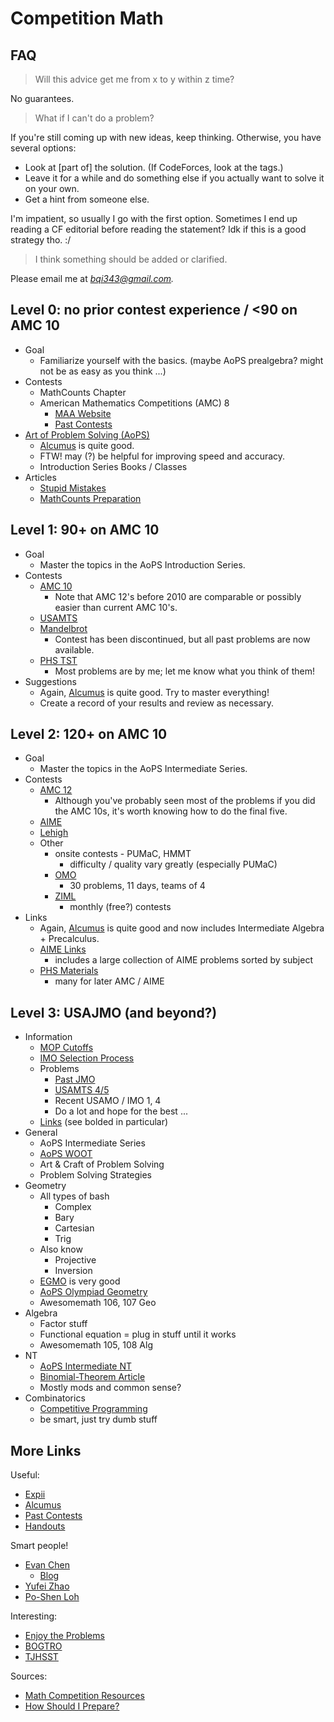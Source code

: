 # Competition Math

## FAQ

> Will this advice get me from x to y within z time?

No guarantees.

> What if I can't do a problem?

If you're still coming up with new ideas, keep thinking. Otherwise, you have several options:
 * Look at [part of] the solution. (If CodeForces, look at the tags.)
 * Leave it for a while and do something else if you actually want to solve it on your own.
 * Get a hint from someone else.

I'm impatient, so usually I go with the first option. Sometimes I end up reading a CF editorial before reading the statement? Idk if this is a good strategy tho. :/

> I think something should be added or clarified.

Please email me at *bqi343@gmail.com.*

## Level 0: no prior contest experience / <90 on AMC 10

 * Goal
   * Familiarize yourself with the basics. (maybe AoPS prealgebra? might not be as easy as you think ...)
 * Contests
   * MathCounts Chapter
   * American Mathematics Competitions (AMC) 8
     * [MAA Website](https://www.maa.org/math-competitions)
     * [Past Contests](https://artofproblemsolving.com/community/c3413_amc_8)
 * [Art of Problem Solving (AoPS)](https://artofproblemsolving.com/)
   * [Alcumus](https://artofproblemsolving.com/alcumus) is quite good. 
   * FTW! may (?) be helpful for improving speed and accuracy.
   * Introduction Series Books / Classes
 * Articles
   * [Stupid Mistakes](http://artofproblemsolving.com/articles/stupid-mistakes)
   * [MathCounts Preparation](https://artofproblemsolving.com/community/c3h1217349p6066794)

## Level 1: 90+ on AMC 10

 * Goal
   * Master the topics in the AoPS Introduction Series.
 * Contests
   * [AMC 10](https://artofproblemsolving.com/community/c3414_amc_10)
     * Note that AMC 12's before 2010 are comparable or possibly easier than current AMC 10's.
   * [USAMTS](https://usamts.org/)
   * [Mandelbrot](http://www.mandelbrot.org/)
     * Contest has been discontinued, but all past problems are now available.
   * [PHS TST](https://sites.google.com/view/phsmathteam/tst?authuser=0)
     * Most problems are by me; let me know what you think of them!
 * Suggestions
   * Again, [Alcumus](https://artofproblemsolving.com/alcumus) is quite good. Try to master everything!
   * Create a record of your results and review as necessary.

## Level 2: 120+ on AMC 10

 * Goal
   * Master the topics in the AoPS Intermediate Series.
 * Contests
   * [AMC 12](https://artofproblemsolving.com/community/c3415_amc_12ahsme)
     * Although you've probably seen most of the problems if you did the AMC 10s, it's worth knowing how to do the final five.
   * [AIME](https://artofproblemsolving.com/community/c3416_aime_problems)
   * [Lehigh](https://www.lehigh.edu/~dmd1/hslet.html)
   * Other
     * onsite contests - PUMaC, HMMT
       * difficulty / quality vary greatly (especially PUMaC)
     * [OMO](http://internetolympiad.org/)
       * 30 problems, 11 days, teams of 4
     * [ZIML](https://ziml.areteem.org/)
       * monthly (free?) contests
 * Links
   * Again, [Alcumus](https://artofproblemsolving.com/alcumus) is quite good and now includes Intermediate Algebra + Precalculus.
   * [AIME Links](https://drive.google.com/drive/folders/0B95dMIY7fstOemlzdThlZjFCUnc?resourcekey=0-NQq-JWyy0wc0Db34sIIZ9A&usp=sharing)
     * includes a large collection of AIME problems sorted by subject
   * [PHS Materials](https://sites.google.com/view/phsmathteam/resources/materials?authuser=0)
     * many for later AMC / AIME

## Level 3: USAJMO (and beyond?)

 * Information
   * [MOP Cutoffs](https://en.wikipedia.org/wiki/Mathematical_Olympiad_Summer_Program#Cutoff_scores)
   * [IMO Selection Process](http://web.evanchen.cc/FAQs/rules.html)
   * Problems
     * [Past JMO](https://artofproblemsolving.com/community/c3420_usajmo)
     * [USAMTS 4/5](http://usamts.org/Problems/U_Problems.php)
     * Recent USAMO / IMO 1, 4
     * Do a lot and hope for the best ...
   * [Links](http://artofproblemsolving.com/wiki/index.php/Resources_for_mathematics_competitions#Bunch_of_General_links) (see bolded in particular)
 * General
   * AoPS Intermediate Series
   * [AoPS WOOT](https://artofproblemsolving.com/class/1464-woot)
   * Art & Craft of Problem Solving
   * Problem Solving Strategies
 * Geometry
   * All types of bash
     * Complex
     * Bary
     * Cartesian
     * Trig
   * Also know
     * Projective
     * Inversion
   * [EGMO](https://bookstore.ams.org/prb-27/) is very good
   * [AoPS Olympiad Geometry](https://artofproblemsolving.com/school/course/olympiad-geometry)
   * Awesomemath 106, 107 Geo
 * Algebra
   * Factor stuff
   * Functional equation = plug in stuff until it works
   * Awesomemath 105, 108 Alg
 * NT
   * [AoPS Intermediate NT](https://artofproblemsolving.com/school/course/catalog/intermediate-numbertheory)
   * [Binomial-Theorem Article](http://s3.amazonaws.com/aops-cdn.artofproblemsolving.com/resources/articles/olympiad-number-theory.pdf)
   * Mostly mods and common sense?
 * Combinatorics
   * [Competitive Programming](https://github.com/bqi343/USACO)
   * be smart, just try dumb stuff

## More Links

Useful:
 * [Expii](https://www.expii.com/)
 * [Alcumus](https://artofproblemsolving.com/alcumus)
 * [Past Contests](https://artofproblemsolving.com/community/c3158_usa_contests)
 * [Handouts](https://artofproblemsolving.com/community/c5h1578191_handout_compilation)

Smart people!
 * [Evan Chen](http://web.evanchen.cc/FAQs/contest.html)
   * [Blog](https://usamo.wordpress.com/)
 * [Yufei Zhao](http://yufeizhao.com/olympiad/)
 * [Po-Shen Loh](http://www.math.cmu.edu/~lohp/olympiad.shtml)

Interesting:
 * [Enjoy the Problems](https://artofproblemsolving.com/community/c5h1211223p6004200)
 * [BOGTRO](https://artofproblemsolving.com/community/c5h1264874p6581946)
 * [TJHSST](https://activities.tjhsst.edu/vmt/index.html)

Sources:
 * [Math Competition Resources](http://artofproblemsolving.com/wiki/index.php/Resources_for_mathematics_competitions)
 * [How Should I Prepare?](http://artofproblemsolving.com/wiki/index.php/How_should_I_prepare%3F)
